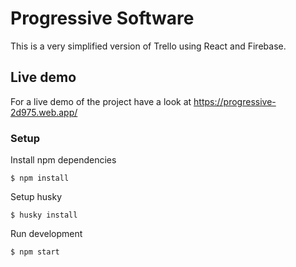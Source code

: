 # Progressive Software

This is a very simplified version of Trello using React and Firebase.

## Live demo

For a live demo of the project have a look at https://progressive-2d975.web.app/

### Setup

Install npm dependencies

```
$ npm install
```

Setup husky

```
$ husky install
```

Run development

```
$ npm start
```


